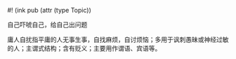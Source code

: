 #! (ink pub (attr (type Topic))

自己吓唬自己，给自己出问题

庸人自扰指平庸的人无事生事，自找麻烦，自讨烦恼；多用于讽刺愚昧或神经过敏的人；主谓式结构；含有贬义；主要用作谓语、宾语等。